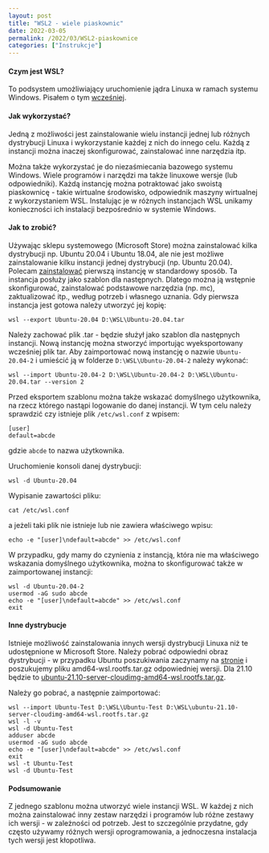 ```yaml
---
layout: post
title: "WSL2 - wiele piaskownic"
date: 2022-03-05
permalink: /2022/03/WSL2-piaskownice
categories: ["Instrukcje"]
---
```


#### Czym jest WSL?
To podsystem umożliwiający uruchomienie jądra Linuxa w ramach systemu Windows. Pisałem o tym [wcześniej](https://blog.ypro.tech/2021/04/wsl2-1).


#### Jak wykorzystać?
Jedną z możliwości jest zainstalowanie wielu instancji jednej lub różnych dystrybucji Linuxa i wykorzystanie każdej z nich do innego celu. Każdą z instancji można inaczej skonfigurować, zainstalować inne narzędzia itp.

Można także wykorzystać je do niezaśmiecania bazowego systemu Windows. Wiele programów i narzędzi ma także linuxowe wersje (lub odpowiedniki). Każdą instancję można potraktować jako swoistą piaskownicę - takie wirtualne środowisko, odpowiednik maszyny wirtualnej z wykorzystaniem WSL. Instalując je w różnych instancjach WSL unikamy konieczności ich instalacji bezpośrednio w systemie Windows.

#### Jak to zrobić?
Używając sklepu systemowego (Microsoft Store) można zainstalować kilka dystrybucji np. Ubuntu 20.04 i Ubuntu 18.04, ale nie jest możliwe zainstalowanie kilku instancji jednej dystrybucji (np. Ubuntu 20.04).
Polecam [zainstalować](https://blog.ypro.tech/2021/04/wsl2-1) pierwszą instancję w standardowy sposób. Ta instancja posłuży jako szablon dla następnych. Dlatego można ją wstępnie skonfigurować, zainstalować podstawowe narzędzia (np. mc), zaktualizować itp., według potrzeb i własnego uznania.
Gdy pierwsza instancja jest gotowa należy utworzyć jej kopię:
```console
wsl --export Ubuntu-20.04 D:\WSL\Ubuntu-20.04.tar
```
Należy zachować plik .tar - będzie służył jako szablon dla następnych instancji. Nową instancję można stworzyć importując wyeksportowany wcześniej plik tar. Aby zaimportować nową instancję o nazwie ``Ubuntu-20.04-2`` i umieścić ją w folderze ``D:\WSL\Ubuntu-20.04-2`` należy wykonać:
```console
wsl --import Ubuntu-20.04-2 D:\WSL\Ubuntu-20.04-2 D:\WSL\Ubuntu-20.04.tar --version 2
```

Przed eksportem szablonu można także wskazać domyślnego użytkownika, na rzecz którego nastąpi logowanie do danej instancji. W tym celu należy sprawdzić czy istnieje plik ``/etc/wsl.conf`` z wpisem:
```
[user]
default=abcde
```
gdzie ``abcde`` to nazwa użytkownika.

Uruchomienie konsoli danej dystrybucji:
```console
wsl -d Ubuntu-20.04
```
Wypisanie zawartości pliku:
```console
cat /etc/wsl.conf
```
a jeżeli taki plik nie istnieje lub nie zawiera właściwego wpisu:
```console
echo -e "[user]\ndefault=abcde" >> /etc/wsl.conf
```

W przypadku, gdy mamy do czynienia z instancją, która nie ma właściwego wskazania domyślnego użytkownika, można to skonfigurować także w zaimportowanej instancji:
```console
wsl -d Ubuntu-20.04-2
usermod -aG sudo abcde
echo -e "[user]\ndefault=abcde" >> /etc/wsl.conf
exit
```


#### Inne dystrybucje
Istnieje możliwość zainstalowania innych wersji dystrybucji Linuxa niż te udostępnione w Microsoft Store. Należy pobrać odpowiedni obraz dystrybucji - w przypadku Ubuntu poszukiwania zaczynamy na [stronie](https://cloud-images.ubuntu.com/releases/) i poszukujemy pliku amd64-wsl.rootfs.tar.gz odpowiedniej wersji. Dla 21.10 będzie to [ubuntu-21.10-server-cloudimg-amd64-wsl.rootfs.tar.gz](https://cloud-images.ubuntu.com/releases/21.10/release/ubuntu-21.10-server-cloudimg-amd64-wsl.rootfs.tar.gz).

Należy go pobrać, a następnie zaimportować:
```console
wsl --import Ubuntu-Test D:\WSL\Ubuntu-Test D:\WSL\ubuntu-21.10-server-cloudimg-amd64-wsl.rootfs.tar.gz
wsl -l -v
wsl -d Ubuntu-Test
adduser abcde
usermod -aG sudo abcde
echo -e "[user]\ndefault=abcde" >> /etc/wsl.conf
exit
wsl -t Ubuntu-Test
wsl -d Ubuntu-Test
```


#### Podsumowanie
Z jednego szablonu można utworzyć wiele instancji WSL. W każdej z nich można zainstalować inny zestaw narzędzi i programów lub różne zestawy ich wersji - w zależności od potrzeb.
Jest to szczególnie przydatne, gdy często używamy różnych wersji oprogramowania, a jednoczesna instalacja tych wersji jest kłopotliwa.